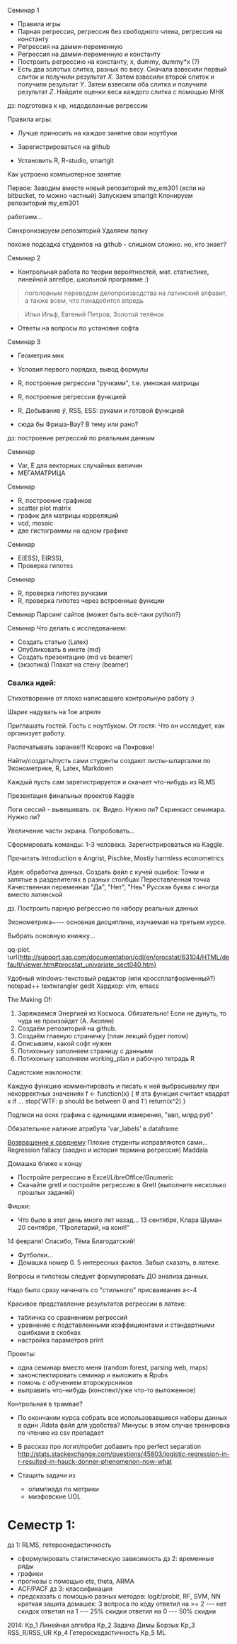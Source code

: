 Семинар 1
* Правила игры
* Парная регрессия, регрессия без свободного члена, регрессия на константу
* Регрессия на дамми-переменную
* Регрессия на дамми-переменную и константу
* Построить регрессию на константу, x, dummy, dummy*x (?)
* Есть два золотых слитка, разных по весу. Сначала взвесили первый слиток и получили результат $X$. Затем взвесили второй слиток и получили результат $Y$. Затем взвесили оба слитка и получили результат $Z$. Найдите оценки веса каждого слитка с помощью МНК

дз: подготовка к кр, недоделанные регрессии


Правила игры:
* Лучше приносить на каждое занятие свои ноутбуки


* Зарегистрироваться на github
* Установить R, R-studio, smartgit


Как устроено компьютерное занятие

Первое:
Заводим вместе новый репозиторий my_em301 (если на bitbucket, то можно частный)
Запускаем smartgit
Клонируем репозиторий my_em301

работаем...

Синхронизируем репозиторий
Удаляем папку

похоже подсадка студентов на github - слишком сложно. но, кто знает?






Семинар 2
* Контрольная работа по теории вероятностей, мат. статистике, линейной алгебре, школьной программе :)

> поголовным переводом делопроизводства на латинский алфавит, а также всем, что понадобится впредь

> Илья Ильф, Евгений Петров, Золотой телёнок

* Ответы на вопросы по установке софта

Семинар 3
* Геометрия мнк
* Условия первого порядка, вывод формулы
* R, построение регрессии "ручками", т.е. умножая матрицы
* R, построение регрессии функцией
* R, Добывание $\hat{y}$, RSS, ESS: руками и готовой функцией

* сюда бы Фриша-Вау? В тему или рано?

дз: построение регрессий по реальным данным

Семинар
* Var, E для векторных случайных величин
* МЕГАМАТРИЦА

Семинар
* R, построение графиков
 * scatter plot matrix
 * график для матрицы корреляций
 * vcd, mosaic
 * две гистограммы на одном графике

Семинар
* E(ESS), E(RSS),
* Проверка гипотез

Семинар
* R, проверка гипотез ручками
* R, проверка гипотез через встроенные функции


Семинар
Парсинг сайтов (может быть всё-таки python?)

Семинар
Что делать с исследованием:
 * Создать статью (Latex)
 * Опубликовать в инете (md)
 * Создать презентацию (md vs beamer)
 * (экзотика) Плакат на стену (beamer)



### Свалка идей:


Стихотворение от плохо написавшего контрольную работу :)

Шарик надувать на 1ое апреля

Приглашать гостей. Гость с ноутбуком. От гостя: Что он исследует, как организует работу.

Распечатывать заранее!!! Ксерокс на Покровке!

Найти/создать/пусть сами студенты создают листы-шпаргалки по Эконометрике, R, Latex, Markdown

Каждый пусть сам зарегистрируется и скачает что-нибудь из RLMS

Презентация финальных проектов Kaggle


Логи сессий - вывешивать. ок.
Видео. Нужно ли?
Скринкаст семинара. Нужно ли?

Увеличение части экрана. Попробовать...

Сформировать команды: 1-3 человека. Зарегистрироваться на Kaggle.

Прочитать Introduction в Angrist, Pischke, Mostly harmless econometrics

Идея: обработка данных. Создать файл с кучей ошибок:
Точки и запятые в разделителях в разных столбцах
Переставленная точка
Качественная переменная "Да", "Нет", "Неь"
Русская буква с иногда вместо латинской



дз. Построить парную регрессию по набору реальных данных



Эконометрика~--- основная дисциплина, изучаемая на третьем курсе.


Выбрать основную книжку...

qq-plot.
\url{http://support.sas.com/documentation/cdl/en/procstat/63104/HTML/default/viewer.htm#procstat_univariate_sect040.htm}



Удобный windows-текстовый редактор (или кроссплатформенный?)
notepad++
textwrangler
gedit
Хардкор: vim, emacs

The Making Of:

1. Заряжаемся Энергией из Космоса. Обязательно! Если не дунуть, то чуда не произойдет (А. Акопян)
2. Создаём репозиторий на github.
3. Создаём главную страничку (план лекций будет потом)
4. Описываем, какой софт нужен
5. Потихоньку заполняем страницу с данными
6. Потихоньку заполняем working_plan и рабочую тетрадь R



Садистские наклоности:

Каждую функцию комментировать и писать к ней выбрасывалку при некорректных значениях
f <- function(x) {
    # эта функция считает квадрат x
    if ... stop('WTF: p should be between 0 and 1')
    return(x^2)
}


Подписи на осях графика с единицами измерения, "ввп, млрд руб"

Обязательное наличие атрибута 'var_labels' в dataframe


[Возвращение к среднему](http://avva.livejournal.com/2426970.html)
Плохие студенты исправляются сами...
Regression fallacy (заодно и история термина регрессия) Maddala


Домашка ближе к концу
* Постройте регрессию в Excel/LibreOffice/Gnumeric
* Скачайте gretl и постройте регрессию в Gretl (выполните несколько прошлых заданий)

Фишки:
* Что было в этот день много лет назад...
13 сентября, Клара Шуман
20 сентября, "Пролетарий, на коня!"


14 февраля! Спасибо, Тёма Благодатский!

* Футболки...
* Домашка номер 0. 5 интересных фактов. Забыл сказать, в латехе.


Вопросы и гипотезы следует формулировать ДО анализа данных.

Надо было сразу начинать со "стильного" присваивания a<-4

Красивое представление результатов регрессии в латехе:
* табличка со сравнением регрессий
* уравнение с подставленными коэффициентами и стандартными ошибками в скобках
* настройка параметров print


Проекты:
* одна семинар вместо меня (random forest, parsing web, maps)
* законспектировать семинар и выложить в Rpubs
* помочь с обучением второкурсников
* выправить что-нибудь (конспект/уже что-то выложенное)


Контрольная в трамвае?

* По окончании курса собрать все использовавшиеся наборы данных в один .Rdata файл для удобства?
Минусы: в этом случае тренировка по чтению из csv пропадает


* В рассказ про логит/пробит добавить про perfect separation
http://stats.stackexchange.com/questions/45803/logistic-regression-in-r-resulted-in-hauck-donner-phenomenon-now-what

* Стащить задачи из
  * олимпиада по метрики
  * миэфовские UOL

Семестр 1:
==========


дз 1: RLMS, гетероскедастичность
- сформулировать статистическую зависимость
дз 2: временные ряды
- графики
- прогнозы с помощью ets, theta, ARMA
- ACF/PACF
дз 3: классификация
- предсказать с помощью разных методов: logit/probit, RF, SVM, NN
краткая защита домашек:
3 вопроса по коду
ответил на >= 2 --- нет скидок
ответил на 1 --- 25\% скидки
ответил на 0 --- 50\% скидки

2014:
Кр_1 Линейная алгебра
Кр_2 Задача Димы Борзых
Кр_3 RSS_R/RSS_UR
Кр_4 Гетероскедастичность
Кр_5 ML


